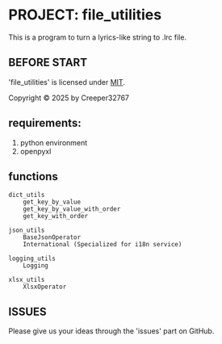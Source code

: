 # PROJECT: file_utilities

This is a program to turn a lyrics-like string to .lrc file.

## BEFORE START

'file_utilities' is licensed under [MIT](./LICENSE).

Copyright © 2025 by Creeper32767

## requirements:

1. python environment
2. openpyxl

## functions

```
dict_utils
    get_key_by_value
    get_key_by_value_with_order
    get_key_with_order

json_utils
    BaseJsonOperator
    International (Specialized for i18n service)

logging_utils
    Logging

xlsx_utils
    XlsxOperator
```

## ISSUES

Please give us your ideas through the 'issues' part on GitHub.
